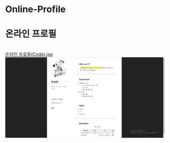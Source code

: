 # Online-Profile

<P CLASS=Hstyle0><h1>온라인 프로필</h1>
<br>
<a href =
     	"https://github.com/sahatk/Online-Profile/blob/main/Online-Profile.html">온라인 프로필(Code).jsp </a>
<br>
<img src = 
     	"https://github.com/sahatk/Online-Profile/blob/main/profile/Online-Profile.PNG">
<br>
